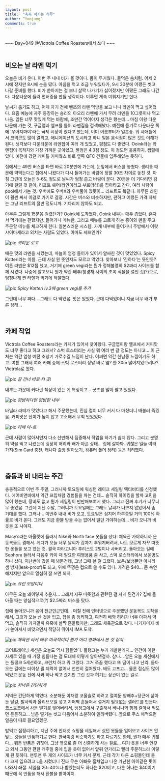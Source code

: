 ```yaml
---
layout: post
title:  "축축 처지는 하루"
author: “Yoojung”
comments: true
---
```

<br>
~~~
Day+049 @Victrola Coffee Roasters에서 쓰다
~~~

<br>
<br>

## 비오는 날 라멘 먹기
오늘은 비가 온다. 이번 주 내내 비가 올 것이다. 몸이 무거웠다. 물먹은 솜처럼. 어제 2시에 잤지만 8시에 눈을 떴다. 아침을 먹고 조금 누워있다가, 9시 30분에 어쨌든 씻고 나갈 준비를 했다. 비가 쏟아지는 걸 보니 살짝 나가기가 싫어졌지만 어쨌든 그래도 나간다. 다운타운에 들러 면허증을 만들 생각이다. 미루면 계속 미뤄지기만 한다. 

날씨가 춥기도 하고, 어제 자기 전에 벤쯔의 라멘 먹방을 보고 나니 라멘이 먹고 싶어졌다. 요즘 예능에 자주 등장하는 승리의 아오리 라멘에 가서 무려 라멘을 10그릇이나 먹고 나옴. 암튼 너무 맛있게 먹는 바람에, 조만간 먹어야지 생각은 했는데... 마침 이왕 다운타운에 가는 것, 구글맵과 옐프를 틀어 라멘집을 검색해봤다. 예전에 듣기로 다운타운 쪽에 ‘우아지마야’라는 국제 시장이 있다고 했는데, 이미 이름부터가 일본풍. 뭐 시애틀에서 코믹콘도 많이 열리고, 애니메이션의 도시라고 하니 일본 음식점이 많은 것도 이해가 된다. 생각보다 다운타운에 라멘집이 여러 개 있었고, 평점도 다 좋았다. Ooink라는 라멘집이 목적지와 가장 가까운 곳이었고, 별점은 4.3점 정도. 이 정도면 훌륭하지. 캡힐에 있다. 예전에 갔던 캐피톨 커피웍스 바로 옆쪽 QFC 건물에 입주해있는 듯하다. 

집에서는 49번 버스를 타면 바로 20분만에 가는데, 눈앞에서 버스를 놓쳤다. 생리통 때문에 약먹는다고 집에서 나왔다가 다시 들어가는 바람에 정말 30초 차이로 놓친 것. 마침 그런데 오늘은 5-6도 정도로 날씨가 엄청 춥고 바람이 분다. 20분을 더 기다리면 감기에 걸릴 것 같아, 리프트 쉐어(라인이라고 부르더라)를 잡아타고 간다. 여러 사람이 pool해서 가는 것. 우버에도 우버X와 우버풀이 있듯이... 리프트도 똑같다. 아무튼 라인이 훨씬 싸서 이걸로 가기로 결정. 시간은 버스와 비슷하지만, 편하고 어쨌든 가격 자체는 그냥 리프트의 절반 정도니까. 기다리지 않아도 되고.

아무튼 그렇게 15분쯤 걸렸던가? Ooink에 도착했다. Ooink 내부는 매우 좁았다. 혼자서 먹기에는 편했지만. 들어가니 메뉴판, 그리고 메뉴를 고르게 하는 종이와 펜을 주고 주문할 메뉴를 체크하게 한다. 일본스러운 시스템. 가게 내부에 들어가니 주방에서 이랏샤이마세라고 외치는 사람도 있었다. 아마도 셰프인가?

![pic]({{site.url}}/assets/2018-04-12-p01.JPG)
_귀여운 로고_

매운 맛의 라멘을 시켰는데, 마늘이 엄청 들어가 있어서 알싸한 것이 맛있었다. Spicy Kotteri라는 이름. 근데 사실 뭔 뜻인지도 모르고 먹었다. 찾아보니 ‘진하다’는 뜻인듯? 여튼 라멘은 $12쯤 했고, 거기에 green vegi라는 뭔가 정체불명의 $2짜리 사이드를 함께 시켰다. 나중에 알고보니 뭔가 약간 배추/청경채 사이의 초록 식물을 절인 것(?)으로, 엄청나게 짠 라멘과 먹기에 적절했다. 
 
![pic]({{site.url}}/assets/2018-04-12-p02.JPG)
_Spicy Kotteri lv.3에 green vegi를 추가_

그런데 너무 짜다... 그래도 다 먹었음. 맛은 있었다. 근데 다먹었더니 지금 너무 배가 부른 상태... 

<br>

## 카페 작업
Victrola Coffee Roasters라는 카페가 있어서 찾아왔다. 구글맵이랑 옐프에서 커피맛도 너무 좋다고 하고 그래서? 스벅 로스터리는 사실 뭐 여러 번 갈 정도는 아니고... 이 근처는 약간 엄청 예전 초창기 가로수길 느낌이 난다. 어쩌면 약간 한남동 느낌이기도 하고. 여튼 그래서 여러 카페 중에 스벅 로스터리 정말 바로 옆? 한 30m 떨어져있으려나? Victrola로 왔다. 

![pic]({{site.url}}/assets/2018-04-12-p03.jpg)
_길 건너 바로 저 곳!_

내부는 가운데 커다란 책상이 있는 게 특징이고... 굿즈를 많이 팔고 있었다.

![pic]({{site.url}}/assets/2018-04-12-p04.JPG)
_평범하다면 평범한 내부_

바닐라 라떼가 맛있다고 해서 주문했는데, 진심 컵이 너무 커서 다 마셨더니 배불러 죽겠음. 커피맛은 산미가 높지 않고 고소해서 무척 맛있었다. 

![pic]({{site.url}}/assets/2018-04-12-p05.JPG)
_라떼 아-트_

근데 사람이 많아서인지 다소 산만해서 집중해서 작업을 하기가 쉽지 않다. 그리고 분명히 약을 먹고 나왔는데 굉장히 허리와 배가 아픈 상태... 집에 갈까봐. 귀찮은 일들 여러가지(Sim Card 충전, 캐나다 출장 알아보기, 컴퓨터 폴더 정리) 등은 처리했다. 

<br>

## 충동과 비 내리는 주간
충동적으로 이번 주 주말, 그러니까 토요일에 워싱턴 레이크 세일링 액티비티를 신청했다. 에어비앤비에서 약간 프립처럼 경험들을 파는 건데... 솔직히 하이킹을 할까 고민을 많이 했는데, 장비도 없고 뭔가 세일링이 만만해보여서 했다. 그리고 진짜 후기가 너무너무 좋았음. 그런데 지난 주말, 그러니까 토요일에는 그래도 날씨가 나쁘지 않았어서 좀 기대를 했다. 그러나... 이번주 내내 비가 오고, 토요일은 심지어 하루종일 거의 100% 확률로 비가 온다. 그래도 지금 환불 받을 수는 없어서 일단 가야하는데... 비가 오니까 비옷을 또 사야지. 

Macy’s라는 아울렛에 들러서 Nike와 North face 옷들을 샀다. 체육관 가야하니까 운동복들도 겸해서. 게다가 오늘 너무 날씨가 갑자기 추워져버려서, 나도 모르게 자꾸 따뜻한 옷들을 보고 있는 것. 결국 파타고니아 후리스도 2벌이나 사버리고. 돌아오는 길에 Sephora 들러서 다음주 카이 때 필요한 여행용품 좀 사고, 스벅 로스터리에서 보온병도 하나 샀다. 지난번에 갔을 때 봐둔건데, 그냥 그때 살 걸 그랬다. 보온/보냉뿐만 아니라 샘 방지(leak-proof)도 되고, 위에 뚜껑은 컵으로 쓸 수도 있다. 가격은 $40... 좀 숙연해지지만 앞으로 열심히 잘 쓰면 되지.

![pic]({{site.url}}/assets/2018-04-12-p06.JPG)
_요런 모양이다_

아무튼 오늘 왜이렇게 추운지... 그래서 자꾸 따뜻함과 관련된 걸 사게 된건가? 집에 돌아올 때는 양심적으로(?) $2.5짜리 버스를 탔다. 

집에 돌아오니까 몸이 천근만근인데... 며칠 전에 인터넷으로 주문했던 운동복도 도착을 해서, 그것과 오늘 산 것을 입고, 집을 좀 정리하고, 여전히 배와 허리가 너무 아파서 약 먹고, 솔직히 가지말까 유혹에 살짝 흔들렸지만, 그래도 체육관으로 갔다. 나가자마자 비가 쏟아져서 비맞으면서 적당히 뛰어서 IMA 도착. 

![pic]({{site.url}}/assets/2018-04-12-p07.JPG)
_체육관 라커 매우 미국적이다 뭔가 어디 영화에서 본 것 같지_

코어트레이닝 세션은 오늘도 역시 힘들었다. 플랭크는 누가 개발한거지... 인간이 이런 자세로 있을 때 가장 힘들다는 걸 도대체 어떻게 알아낸걸까. 참나... 암튼 오늘 세션에서는 플랭크 5세션하고, 크런치 하고 뭐 그랬다. 그거 쪼끔 했다고 또 땀이 나고 난리. 돌아오는 길에는 더이상 뛸 체력이 없어서 천천히 걸어왔다. 배도 고프고... 물론 점심도 많이 먹었고 운동 전에 사과 하나 먹고 갔지만 그런 것과 허기는 상관이 없는 걸로.

![pic]({{site.url}}/assets/2018-04-12-p08.JPG)
_저녁은 간단하게_

저녁은 간단하게 먹었다. 소분해둔 야채랑 코울슬로 하려고 절여둔 양배추+당근에 삶아둔 달걀, 발사믹과 올리브오일 넣고 지퍼백 흔들어서 설거지 필요없는 샐러드를 만든다. 코스트코에서 사둔 딸기를 잊어버려서, 냉장고에서 구출해서 바나나와 함께 갈아서 먹으면 든든하고... 남은 딸기는 씻고 다듬어서 소분하여 얼려버렸다. 앞으로 주스 해먹으면 얼음이 따로 필요없겠군.

밥먹고 집정리하고, 지난 주에 인터넷 쇼핑몰 세일해서 샀던 옷들을 입어보고 사이즈 안 맞는 것들을 반품하기로 한다. 한국이랑 비슷하기도 하고 다르기도 한데, 뭔가 매우 귀찮다... 뭐든 반품은 귀찮아. 그냥 앞으로 좀 더 신중하게 사는 걸로... 여기 옷을 너무 안갖고 와서 그동안 편한 캐주얼 중에 입을 옷이 없어서 앞뒤 안가리고 빨리 주문하느라 이렇게 된 듯하다. 맨투맨 두 개의 사이즈가 너무 커서 문제. 근데 각기 다른 쇼핑몰인데 둘 다 크게 입으려고 L을 시켰더니 진짜 무슨 아빠옷 훔쳐입고 나온 가난한 아이같은 핏이 나와서 좌절. 세일을 20~40%나 받았는데도 하나는 $20이고, 다른 하나는 $40이기 때문에 꼭 반품을 해서 환불을 받아야지. 









